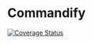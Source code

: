 # Commandify

[![Coverage Status](https://coveralls.io/repos/github/Lokicoule/commandify/badge.svg?branch=main)](https://coveralls.io/github/Lokicoule/commandify?branch=main)
